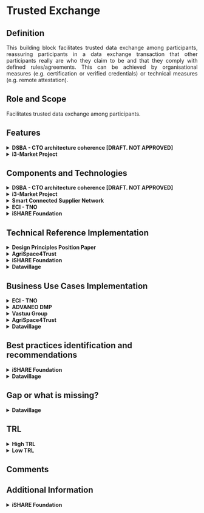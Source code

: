  # Trusted Exchange

 ## Definition
<div align="justify">This building block facilitates trusted data exchange among participants, reassuring participants in a data exchange transaction that other participants really are who they claim to be and that they comply with defined rules/agreements. This can be achieved by organisational measures (e.g. certification or verified credentials) or technical measures (e.g. remote attestation).</div> 

## Role and Scope
<div allign="justify">Facilitates trusted data exchange among participants.</div>

## Features 
<details>
  <summary><strong>DSBA - CTO architecture coherence [DRAFT. NOT APPROVED]</strong></summary>
 
- Security Profiles
- Certification
- Remote Attestation, remote integrity verification
- Trust Authority for verifying trustworthiness of participants
- European identification
- IDS Connector implementation
 
</details>

<details>
  <summary><strong>i3-Market Project</strong></summary>
 
- An Identity and Access Management system based on Decentralized/Self Sovereign Identity and Verifiable Credentials
- Smart Wallets with different level of security (Cloud/HW Wallet).
- Smart Contracts.
- A Data monetization system based on crypto currency for secure, trusted and cost-effective peer-to-peer payments.
 
Go to the [source](http://open-source.i3-market.eu/technical-information/i3-market-architecture/).
</details>

## Components and Technologies
<details>
  <summary><strong>DSBA - CTO architecture coherence [DRAFT. NOT APPROVED]</strong></summary>
 
- IDSA
  - Certification for Base, Trust, Trust+ profiles
  - Certification for Operational Environment and Components
  - Remote Attestation as specified in RAM for Trust and Trust+ profiles
  - Certification body and evaluation facilities
  - eIDAS (planned)
  - IDSA Open Source projects
- Gaia-X 
  - W3C VC (connected to Gaia-X labels and to Gaia-X Compliance(automated compliance checks))
  - Chain of Trustees (Root: eIDAS + AISBL validation)
  - eIDAS
- FIWARE/iSHARE: 
  - [iSHARE Satellite](https://dev.ishareworks.org/scheme-owner/parties.html) with strong contractual framework to provide multi IDP functionality Contributing a strong legal framework and is already operating
  - Keyrock, which supports [eID](https://ec.europa.eu/cefdigital/wiki/display/CEFDIGITAL/eID) / [eIDAS](https://digital-strategy.ec.europa.eu/en/policies/eidas-regulation)
  - Implemented by FIWARE Community: [FIWARE TRUE Connector](https://github.com/Engineering-Research-and-Development/true-connector)
  - IDSA Open Source projects

<img src="images/Trusted_Exchange_CTO.png" width="640" align="center"> </br>

</details>

<details>
  <summary><strong>i3-Market Project</strong></summary>
 
- Tokenization
- interaction with the decentralized ledger of the Data Storage system and with the Data Access System for the monetization of the data assets.

<img src="images/Trust_i3_Market.png" width="640" align="center"> </br>
</details>


<details>
  <summary><strong>Smart Connected Supplier Network</strong></summary>
 
 - Digital platforms, interconnected using IDS
 - Independent ‘address book’ for routing communication
 - Several providers
 - One-time integration with own ERP system
 - Registration in the SCSN address book
</details>

<details>
  <summary><strong>ECI - TNO</strong></summary>
 
 - [ECI Gatewise](https://www.ecisolutions.com/en-gb/)
 - IDS Connector
 - SCSN platform
 - DAPS
</details>

<details>
 <summary><strong>iSHARE Foundation</strong></summary>
 
 - iSHARE Satellite
 - Participant registration service for data spaces, allowing data spaces to make participants known in their data space and also across data spaces.
 - Totally federated 'trust phone book' to discover participants, find the trust level and the roles, and of course the data space.
</details>

## Technical Reference Implementation
<details>
  <summary><strong>Design Principles Position Paper</strong></summary>
 
<div align="justify">Trust is a necessary feature in any data-sharing environment, i.e. also for predictive maintenance. Unfortunately, predictive maintenance is difficult to achieve, as algorithms used are still not as effective as desired, and the quality of outcome often is not sufficient, due to a lack of reliable data. Nevertheless, integrating and leveraging data from partners – and even from competitors or companies from different sectors (OEMs, maintenance equipment producers, energy companies) – can be of great benefit for all participants.
To overcome the lack of trust currently still prevailing, data sovereignty concepts and services should be employed</div>
 
</details>

<details>
  <summary><strong>AgriSpace4Trust</strong></summary>
 <div align="justify"> <a href="https://i4trust.org/experiments/agrispace4trust/">AgriSpace4Trust</a> aims to integrate i4Trust Marketplace Framework working with FIWARE’s Smart Models and linked data following the latest NGSI-LD specifications. In addition, iSHARE integration to a third-party SensorPassport implementation will build trust within the community. SensorPassport includes functionalities on validating sensor operations, credibility, access, authorization and account control through iSHARE integration.</div>
 
</details>

<details>
 <summary><strong>iSHARE Foundation</strong></summary>
 Distributed Ledger node for federated registration of participants in data spaces, hence enabling legal and organisational interoperability.
</details>

<details>
  <summary><strong>Datavillage</strong></summary>
 
- <div align="justify"><a href="https://www.datavillage.me/platform">The Data Cage</a>: A confidential computing environment to process data from different parties while ensuring data confidentiality and algorithm ownership.</div>
 
  - End to end data encryption with algorithm integrity through enclaving
  - No data leak with whitelist sandboxing
  - Automate secure deployment on cloud providers
  - Data access management with data activity ledger
  - Interoperability with linked data and knowledge graph

  <img src="./images/Trusted_Exchange_Datavillage1.png"/>
 
- <div align="justify"><a href="https://www.datavillage.me/platform">The Data Pod</a>: A personal data store where individuals control and manage their data.</div>
 
  - Extend your data mesh with personal data store
  - Rely on user centric data model, feed and connect first and third party data
  - Get customer consent and access data in full transparency
  - Process data from Data Pod to the Data Cage
 
  <img src="./images/Trusted_Exchange_Datavillage2.png"/>
</details>

## Business Use Cases Implementation
<details>
  <summary><strong>ECI - TNO</strong></summary>
<div align="justify">A metal company purchases metal sheets to their providers as well as they receive orders from customers. Through the SCSN and IDS network they can receive orders through ECI gatewise and the IDS network to supply drive. Therefore, they can send a purchase order to their providers and they can receive purchase orders from their clients, even though they have different platforms. Information can be transmitted no matter where connectors and suppliers are connected, making sure that every type of business gets digitized and isn’t left behind.</div>
</details>

<details>
  <summary><strong>ADVANEO DMP</strong></summary>
 
<div align="justify">The <a href="https://www.advaneo-datamarketplace.de/en/#">ADVANEO DMP</a> is a collaboration portal that enables the data-sovereign formation of Data Spaces for data-driven applications. Integrated AI tools, data models and applications as well as free access to millions of Open Data support the development of data-driven innovation projects. The DMP has no contact with the actual raw data, being directly transmitted to the interested party in peer-to-peer encrypted form by an IDS-Connector. Only the exploitation result is accessible, enabling the sharing of confidential data in value chains.</div>
</details>


<details>
  <summary><strong>Vastuu Group</strong></summary>
 <div align="justify">The goal of the <a href="https://www.vttresearch.com/en/news-and-ideas/secure-sharing-supports-data-sovereignty-and-business-between-organisations">project</a> was to use the IDS standard to reveal the energy consumption and emissions information found in Helsinki Region Transport’s (HSL) and a specific city district’s data platforms. This way the data of both public transport and buildings could be taken into account when searching for ways to reduce the energy consumption and carbon footprint in a certain area. The project required developing a solution that would enable smooth data transfer without sacrificing information security.</div>
 
 ![Vastuu project's structure](./images/vastuu-case.png)
</details>


<details>
  <summary><strong>AgriSpace4Trust</strong></summary>
 <div align="justify"> <a href="https://i4trust.org/experiments/agrispace4trust/">AgriSpace4Trust</a> enables the prosumption of data services to optimise energy inputs in olive production creating new data-driven services. It proposes to create data hubs supported by i4trust data space that exploit local weather stations or agro-environmental sensors and open them to a broader community of local users. This way, opinion leaders and tech-savvy farmers will invest in buying specialised equipment, and data can be shared at will, including cooperatives and farm advisors/ agronomists.</div>
 
</details>

<details>
  <summary><strong>Datavillage</strong></summary>
 
 - <strong>TAILORED CONTENT DISCOVERY FOR END-USERS</strong>
 
Enable the analysis and processing of sensitive personal data aiming better content recommendation through data sourced directly by your users in a compliant and secure way. Let users consume online content on multiple platforms with their own reputation, identity and history. Don't collect the data in your system but access and process it via the end-users Data Pod and the Data Cage.

 <p align="center"><img src="./images/Trusted_Exchange_Datavillage3.png" height=360 align="center"/></p>

 -  <strong>TAILORED CONTENT DISCOVERY FOR END-USERS</strong>
 
 Enable the exploration and processing of user behaviors with other media & entertainment companies in a compliant and secure way (GDPR, e-privacy ...).
 <p align="center"><img src="./images/Trusted_Exchange_Datavillage4.png" height=360 align="center"/></p>
 
</details>

## Best practices identification and recommendations
<details>
 <summary><strong>iSHARE Foundation</strong></summary>
 
 -  There is a governance structure to the ledger and hence provides measures for changes and eventual fixes. 
</details>

<details>
  <summary><strong>Datavillage</strong></summary>
 
 - Flexibility to deploy on any cloud provider
 - Development environment with test data required
 - In memory processing
 
</details>

## Gap or what is missing?

<details>
  <summary><strong>Datavillage</strong></summary>
 
 - A database integrated into the confidential computing environement is missing. We are looking to integrate an in memory graph database like redis.
 
</details>


## TRL
<details>
  <summary><strong>High TRL</strong></summary>
 
 - High-tech domain: Smart Connected Supplier Network (SCSN) + IDSA
</details>
<details>
  <summary><strong>Low TRL</strong></summary>
 
 - Metal domain: Market 4.0
 - Plastic domain: Market 4.0
</details>

## Comments

## Additional Information
<details>
 <summary><strong>iSHARE Foundation</strong></summary>
Find more information in <a href="https://ishare.eu/">iSHARE Foundation's<a> webpage.
</details>
